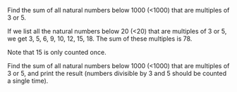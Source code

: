 Find the sum of all natural numbers below 1000 (<1000) that are multiples of 3 or 5.


If we list all the natural numbers below 20 (<20) that are multiples of 3 or
5, we get 3, 5, 6, 9, 10, 12, 15, 18. The sum of these multiples is 78.

Note that 15 is only counted once.

Find the sum of all natural numbers below 1000 (<1000) that are multiples of 3 or 5,
and print the result (numbers divisible by 3 and 5 should be counted a single time).
